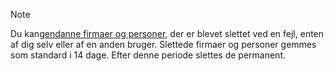 <!-- markdownlint-disable-file MD041 -->
> [!NOTE]
> Du kan[gendanne firmaer og personer][1], der er blevet slettet ved en fejl, enten af dig selv eller af en anden bruger. Slettede firmaer og personer gemmes som standard i 14 dage. Efter denne periode slettes de permanent.

<!-- Referenced links -->
[1]: ../basics/deleting-elements.md#restore
